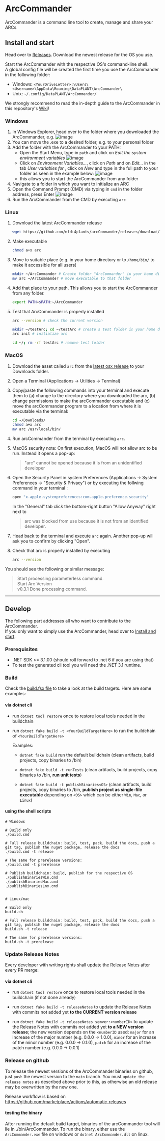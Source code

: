 # ArcCommander

ArcCommander is a command line tool to create, manage and share your ARCs. 

## Install and start

Head over to [Releases](https://github.com/nfdi4plants/arcCommander/releases). Download the newest release for the OS you use.

Start the ArcCommander with the respective OS's command-line shell.  
A global config file will be created the first time you use the ArcCommander in the following folder:
- Windows: `<YourDriveLetter>:\Users\<Username>\AppData\Roaming\DataPLANT\ArcCommander\`
- Unix: `~/.config/DataPLANT/ArcCommander/`

We strongly recommend to read the in-depth guide to the ArcCommander in this repository's [Wiki](https://github.com/nfdi4plants/arcCommander/wiki)!

### Windows

1. In Windows Explorer, head over to the folder where you downloaded the ArcCommander, e.g.
![image](https://user-images.githubusercontent.com/47781170/118627514-13e63f00-b7cc-11eb-95cb-1bf74a355cde.png)
2. You can move the .exe to a desired folder, e.g. to your personal folder
3. Add the folder with the ArcCommander to your PATH:
    - Open the Start Menu, type in `path` and click on _Edit the system environment variables_
    ![image](https://user-images.githubusercontent.com/47781170/119674721-b8a3f480-be3c-11eb-9982-e3c0fa191f05.png)
    - Click on _Environment Variables..._, click on _Path_ and on _Edit..._ in the tab _User variables for <your username>_, click on _New_ and type in the full path to your folder as seen in the example below:
    ![image](https://user-images.githubusercontent.com/47781170/119674652-a9bd4200-be3c-11eb-81f8-72f1198842ef.png)
    - this allows you to start the ArcCommander from any folder
4. Navigate to a folder in which you want to initialize an ARC
5. Open the Command Prompt (CMD) via typing in `cmd` in the folder address, press Enter
![image](https://user-images.githubusercontent.com/47781170/119680874-dd4e9b00-be41-11eb-8faf-ed699c827395.png)
6. Run the ArcCommander from the CMD by executing `arc`

### Linux

1. Download the latest ArcCommander release

    ```bash
    wget https://github.com/nfdi4plants/arcCommander/releases/download/v0.3.1-linux.x64/arc
    ```

1. Make executable

    ```bash
    chmod a+x arc
    ```

1. Move to suitable place (e.g. in your home directory or to `/home/bin/` to make it accessible for all users)

    ```bash
    mkdir ~/ArcCommander # Create folder "ArcCommander" in your home directory 
    mv arc ~/ArcCommander # move executable to that folder
    ```

1. Add that place to your path. This allows you to start the ArcCommander from any folder.

    ```bash
    export PATH=$PATH:~/ArcCommander
    ```

1. Test that ArcCommander is properly installed

    ```bash
    arc --version # check the current version 
    ```

    ```bash
    mkdir ~/testArc; cd ~/testArc # create a test folder in your home directory and change into it    
    arc init # initialize arc    
    ```

    ```bash
    cd ~/; rm -rf testArc # remove test folder    
    ```

### MacOS

1. Download the asset called `arc` from the [latest osx release](https://github.com/nfdi4plants/arcCommander/releases) to your Downloads folder.
1. Open a Terminal (Applications -> Utilities -> Terminal)
1. Copy/paste the following commands into your terminal and execute them to (a) change to the directory where you downloaded the arc, (b) change permissions to make the arcCommander executable and (c) move the arcCommander program to a location from where it is executable via the terminal:

    ```bash
    cd ~/Downloads/
    chmod a+x arc
    mv arc /usr/local/bin/
    ```

1. Run arcCommander from the terminal by executing `arc`. 
1. MacOS security note: On first execution, MacOS will not allow arc to be run. Instead it opens a pop-up: 

    > "arc" cannot be opened because it is from an unidentified developer

1. Open the Security Panel in system Preferences (Applications -> System Preferences -> "Security & Privacy") or by executing the follwing command in your terminal  :

    ```bash
    open "x-apple.systempreferences:com.apple.preference.security"
    ```

    In the "General" tab click the bottom-right button "Allow Anyway" right next to 
    > arc was blocked from use because it is not from an identified developer. 

1. Head back to the terminal and execute `arc` again. Another pop-up will ask you to confirm by clicking "Open".

1. Check that arc is properly installed by executing

    ```bash
    arc --version
    ```

You should see the following or similar message:

> Start processing parameterless command.  
> Start Arc Version  
> v0.3.1
> Done processing command.  

---

## Develop

The following part addresses all who want to contribute to the ArcCommander.  
If you only want to simply use the ArcCommander, head over to [Install and start](https://github.com/nfdi4plants/arcCommander#install-and-start).

### Prerequisites

- .NET SDK >= 3.1.00 (should roll forward to .net 6 if you are using that)
- To test the generated cli tool you will need the .NET 3.1 runtime.   
    
### Build

Check the [build.fsx file](https://github.com/nfdi4plants/arcCommander/blob/developer/build.fsx) to take a look at the build targets. Here are some examples:

#### via dotnet cli

- run `dotnet tool restore` once to restore local tools needed in the buildchain

- run `dotnet fake build -t <YourBuildTargetHere>` to run the buildchain of `<YourBuildTargetHere>`

    Examples:

    - `dotnet fake build` run the default buildchain (clean artifacts, build projects, copy binaries to /bin)

    - `dotnet fake build -t runTests` (clean artifacts, build projects, copy binaries to /bin, **run unit tests**)
    
    - `dotnet fake build -t publishBinaries<OS>` (clean artifacts, build projects, copy binaries to /bin, **publish project as single-file executable** depending on `<OS>` which can be either `Win`, `Mac`, or `Linux`)

#### using the shell scripts

```shell
# Windows

# Build only
./build.cmd

# Full release buildchain: build, test, pack, build the docs, push a git tag, publish the nuget package, release the docs
./build.cmd -t release

# The same for prerelease versions:
./build.cmd -t prerelease
    
# Publish buildchain: build, publish for the respective OS
./publishBinariesWin.cmd
./publishBinariesMac.cmd
./publishBinariesLnx.cmd


# Linux/mac

# Build only
build.sh

# Full release buildchain: build, test, pack, build the docs, push a git tag, publsih the nuget package, release the docs
build.sh -t release

# The same for prerelease versions:
build.sh -t prerelease

```

### Update Release Notes
    
Every developer with writing rights shall update the Release Notes after every PR merge:
    
#### via dotnet cli
    
- run `dotnet tool restore` once to restore local tools needed in the buildchain (if not done already)

- run `dotnet fake build -t releaseNotes` to update the Release Notes with commits not added yet **to the CURRENT version release**
    
- run `dotnet fake build -t releaseNotes semver:<numberID>` to update the Release Notes with commits not added yet **to a NEW version release**; the new version depends on the `<numberID` used: `major` for an increase of the major number (e.g. 0.0.0 -> 1.0.0), `minor` for an increase of the minor number (e.g. 0.0.0 -> 0.1.0), `patch` for an increase of the patch number (e.g. 0.0.0 -> 0.0.1)

### Release on github
    
To release the newest versions of the ArcCommander binaries on github, just `push` the newest version to the `main` branch. You must `update the release notes` as described above prior to this, as otherwise an old release may be overwritten by the new one.

Release workflow is based on https://github.com/marketplace/actions/automatic-releases    
    
#### testing the binary

After running the default build target, binaries of the arcCommander tool will lie in ./bin/ArcCommander. To run the binary, either use the `ArcCommander.exe` file on windows or `dotnet ArcCommander.dll` on linux.
